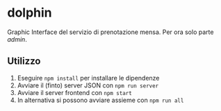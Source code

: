# dolphin
Graphic Interface del servizio di prenotazione mensa. Per ora solo parte _admin_.

## Utilizzo
1. Eseguire `npm install` per installare le dipendenze
2. Avviare il (finto) server JSON con `npm run server`
3. Avviare il server frontend con `npm start`
4. In alternativa si possono avviare assieme con `npm run all`

